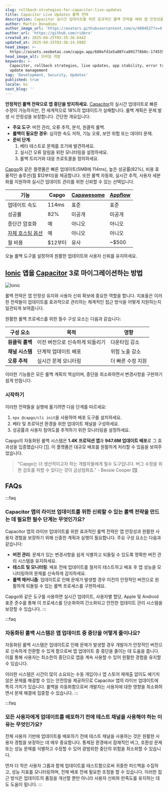 ```yaml
---
slug: rollback-strategies-for-capacitor-live-updates
title: Capacitor Live Updates 롤백 전략
description: Capacitor 실시간 업데이트를 위한 효과적인 롤백 전략을 배워 앱 안정성을 보장하고 업데이트 중 사용자 중단을 최소화하세요.
author: Martin Donadieu
author_image_url: 'https://avatars.githubusercontent.com/u/4084527?v=4'
author_url: 'https://github.com/riderx'
created_at: 2025-04-25T03:35:36.644Z
updated_at: 2025-04-25T03:36:14.598Z
head_image: >-
  https://assets.seobotai.com/capgo.app/680afd1e5a08fca891778b0c-1745552174598.jpg
head_image_alt: 모바일 개발
keywords: >-
  Capacitor, rollback strategies, live updates, app stability, error tracking,
  update management
tag: 'Development, Security, Updates'
published: true
locale: ko
next_blog: ''
---
```

**안정적인 롤백 전략으로 앱 중단을 방지하세요.** [Capacitor](https://capacitorjs.com/)의 실시간 업데이트로 빠른 수정이 가능하지만, 전 세계적으로 18%의 업데이트가 실패합니다. 롤백 계획은 문제 발생 시 안정성을 보장합니다. 간단한 개요입니다:

-   **주요 도구**: 버전 관리, 오류 추적, 분석, 원클릭 롤백.
-   **롤백이 필요한 경우**: 심각한 속도 저하, 기능 오류, 보안 위험 또는 데이터 문제.
-   **준비 단계**:
    1.  베타 테스트로 문제를 조기에 발견하세요.
    2.  실시간 오류 알림을 위한 모니터링을 설정하세요.
    3.  롤백 트리거와 대응 프로토콜을 정의하세요.

[Capgo](https://capgo.app/)와 같은 플랫폼은 빠른 업데이트(5MB에 114ms), 높은 성공률(82%), 비용 효율적인 솔루션(월 $12부터)을 제공합니다. 또한 롤백 자동화, 실시간 추적, 사용자 세분화를 지원하여 실시간 업데이트 관리를 위한 신뢰할 수 있는 선택입니다.

| **기능** | **Capgo** | **[Capawesome](https://capawesome.io/)** | **[Appflow](https://ionic.io/appflow/)** |
| --- | --- | --- | --- |
| 업데이트 속도 | 114ms | 표준 | 표준 |
| 성공률 | 82% | 미공개 | 미공개 |
| 종단간 암호화 | 예 | 아니오 | 아니오 |
| [자체 호스팅 옵션](https://capgo.app/blog/self-hosted-capgo/) | 예 | 아니오 | 아니오 |
| 월 비용 | $12부터 | 유사 | ~$500 |

오늘 롤백 도구를 설정하여 원활한 업데이트와 사용자 신뢰를 유지하세요.

## [Ionic](https://ionicframework.com/) 앱을 [Capacitor](https://capacitorjs.com/) 3로 마이그레이션하는 방법

![Ionic](https://assets.seobotai.com/capgo.app/680afd1e5a08fca891778b0c/e144b5b930d9d793c665f9f08c6b1196.jpg)

롤백 전략은 앱 안정성 유지와 사용자 신뢰 확보에 중요한 역할을 합니다. 지표들은 이러한 전략들이 업데이트를 효과적으로 관리하는 체계적인 접근 방식을 어떻게 지원하는지 일관되게 보여줍니다.

원활한 롤백 프로세스를 위한 필수 구성 요소는 다음과 같습니다:

| 구성 요소 | 목적 | 영향 |
| --- | --- | --- |
| **원클릭 롤백** | 이전 버전으로 신속하게 되돌리기 | 다운타임 감소 |
| **채널 시스템** | 단계적 업데이트 배포 | 위험 노출 감소 |
| **오류 추적** | 실시간 문제 모니터링 | 더 빠른 수정 지원 |

이러한 기능들은 모든 롤백 계획의 핵심이며, 중단을 최소화하면서 변경사항을 구현하기 쉽게 만듭니다.

### 시작하기

이러한 전략들을 실행에 옮기려면 다음 단계를 따르세요:

1.  `npx @capgo/cli init`을 사용하여 배포 도구를 설치하세요.
2.  베타 및 프로덕션 환경을 위한 업데이트 채널을 구성하세요.
3.  성공률과 사용자 참여도를 추적하기 위한 모니터링을 설정하세요.

Capgo의 자동화된 롤백 시스템은 **1.4K 프로덕션 앱**과 **947.6M 업데이트 배포**로 그 효과성을 입증했습니다 [\[1\]](https://capgo.app/). 이 플랫폼은 대규모 배포를 원활하게 처리할 수 있음을 보여주었습니다.

> "Capgo는 더 생산적이고자 하는 개발자들에게 필수 도구입니다. 버그 수정을 위한 검토를 피할 수 있다는 것이 금상첨화죠." - Bessie Cooper [\[1\]](https://capgo.app/)

## FAQs

:::faq
### Capacitor 앱의 라이브 업데이트를 위한 신뢰할 수 있는 롤백 전략을 만드는 데 필요한 필수 단계는 무엇인가요?

Capacitor 앱의 라이브 업데이트를 위한 효과적인 롤백 전략은 앱 안정성과 원활한 사용자 경험을 보장하기 위해 신중한 계획과 실행이 필요합니다. 주요 구성 요소는 다음과 같습니다:

-   **버전 관리**: 문제가 있는 변경사항을 쉽게 식별하고 되돌릴 수 있도록 명확한 버전 관리 시스템을 유지하세요.
-   **테스트 및 모니터링**: 배포 전에 업데이트를 철저히 테스트하고 배포 후 앱 성능을 모니터링하여 문제를 신속하게 감지하세요.
-   **롤백 메커니즘**: 업데이트로 인해 문제가 발생할 경우 이전의 안정적인 버전으로 원활하게 되돌릴 수 있는 롤백 프로세스를 구현하세요.

Capgo와 같은 도구를 사용하면 실시간 업데이트, 사용자별 할당, Apple 및 Android 표준 준수를 통해 이 프로세스를 단순화하여 간소화되고 안전한 업데이트 관리 시스템을 보장할 수 있습니다.
:::

:::faq
### 자동화된 롤백 시스템은 앱 업데이트 중 중단을 어떻게 줄이나요?

자동화된 롤백 시스템은 업데이트로 인해 문제가 발생할 경우 개발자가 안정적인 버전으로 신속하게 전환할 수 있게 함으로써 앱 업데이트 중 중단을 줄이는 데 도움을 줍니다. 이를 통해 사용자는 최소한의 중단으로 앱을 계속 사용할 수 있어 원활한 경험을 유지할 수 있습니다.

이러한 시스템은 시간이 많이 소요되는 수동 개입이나 앱 스토어 재제출 없이도 예기치 않은 문제를 해결할 수 있는 안전망을 제공하므로 Capacitor 앱의 라이브 업데이트에 특히 가치가 있습니다. 롤백을 자동화함으로써 개발자는 사용자에 대한 영향을 최소화하면서 문제 해결에 집중할 수 있습니다.
:::

:::faq
### 모든 사용자에게 업데이트를 배포하기 전에 테스트 채널을 사용해야 하는 이유는 무엇인가요?

전체 사용자 기반에 업데이트를 배포하기 전에 테스트 채널을 사용하는 것은 원활한 사용자 경험을 보장하는 데 매우 중요합니다. 통제된 환경에서 잠재적인 버그, 호환성 문제 또는 성능 문제를 식별하고 수정할 수 있어 광범위한 중단의 위험을 최소화할 수 있습니다.

먼저 더 작은 사용자 그룹과 함께 업데이트를 테스트함으로써 귀중한 피드백을 수집하고, 성능 지표를 모니터링하며, 전체 배포 전에 필요한 조정을 할 수 있습니다. 이러한 접근 방식은 업데이트의 품질을 개선할 뿐만 아니라 사용자 신뢰와 만족도를 유지하는 데도 도움이 됩니다.
:::
